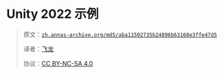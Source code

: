 # Unity 2022 示例

> 原文：[`zh.annas-archive.org/md5/aba11502735b24896b63168e3ffe47d5`](https://zh.annas-archive.org/md5/aba11502735b24896b63168e3ffe47d5)
> 
> 译者：[飞龙](https://github.com/wizardforcel)
> 
> 协议：[CC BY-NC-SA 4.0](http://creativecommons.org/licenses/by-nc-sa/4.0/)